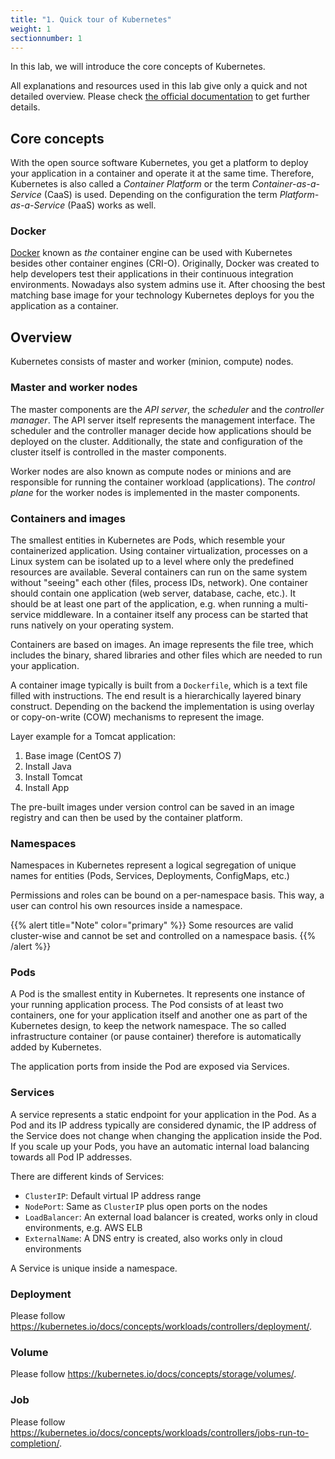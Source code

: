 ```yaml
---
title: "1. Quick tour of Kubernetes"
weight: 1
sectionnumber: 1
---
```


In this lab, we will introduce the core concepts of Kubernetes.

All explanations and resources used in this lab give only a quick and not detailed overview. Please check [the official documentation](https://kubernetes.io/docs/concepts/) to get further details.


## Core concepts

With the open source software Kubernetes, you get a platform to deploy your application in a container and operate it at the same time. Therefore, Kubernetes is also called a _Container Platform_ or the term _Container-as-a-Service_ (CaaS) is used. Depending on the configuration the term _Platform-as-a-Service_ (PaaS) works as well.


### Docker

[Docker](https://www.docker.com/) known as _the_ container engine can be used with Kubernetes besides other container engines (CRI-O). Originally, Docker was created to help developers test their applications in their continuous integration environments. Nowadays also system admins use it. After choosing the best matching base image for your technology Kubernetes deploys for you the application as a container.


## Overview

Kubernetes consists of master and worker (minion, compute) nodes.


### Master and worker nodes

The master components are the _API server_, the _scheduler_ and the _controller manager_.
The API server itself represents the management interface.
The scheduler and the controller manager decide how applications should be deployed on the cluster. Additionally, the state and configuration of the cluster itself is controlled in the master components.

Worker nodes are also known as compute nodes or minions and are responsible for running the container workload (applications).
The _control plane_ for the worker nodes is implemented in the master components.


### Containers and images

The smallest entities in Kubernetes are Pods, which resemble your containerized application.
Using container virtualization, processes on a Linux system can be isolated up to a level where only the predefined resources are available. Several containers can run on the same system without "seeing" each other (files, process IDs, network). One container should contain one application (web server, database, cache, etc.).
It should be at least one part of the application, e.g. when running a multi-service middleware.
In a container itself any process can be started that runs natively on your operating system.

Containers are based on images. An image represents the file tree, which includes the binary, shared libraries and other files which are needed to run your application.

A container image typically is built from a `Dockerfile`, which is a text file filled with instructions. The end result is a hierarchically layered binary construct.
Depending on the backend the implementation is using overlay or copy-on-write (COW) mechanisms to represent the image.

Layer example for a Tomcat application:

1. Base image (CentOS 7)
1. Install Java
1. Install Tomcat
1. Install App

The pre-built images under version control can be saved in an image registry and can then be used by the container platform.


### Namespaces

Namespaces in Kubernetes represent a logical segregation of unique names for entities (Pods, Services, Deployments, ConfigMaps, etc.)

Permissions and roles can be bound on a per-namespace basis. This way, a user can control his own resources inside a namespace.

{{% alert title="Note" color="primary" %}}
Some resources are valid cluster-wise and cannot be set and controlled on a namespace basis.
{{% /alert %}}


### Pods

A Pod is the smallest entity in Kubernetes. It represents one instance of your running application process.
The Pod consists of at least two containers, one for your application itself and another one as part of the Kubernetes design, to keep the network namespace.
The so called infrastructure container (or pause container) therefore is automatically added by Kubernetes.

The application ports from inside the Pod are exposed via Services.


### Services

A service represents a static endpoint for your application in the Pod. As a Pod and its IP address typically are considered dynamic, the IP address of the Service does not change when changing the application inside the Pod. If you scale up your Pods, you have an automatic internal load balancing towards all Pod IP addresses.

There are different kinds of Services:

* `ClusterIP`: Default virtual IP address range
* `NodePort`: Same as `ClusterIP` plus open ports on the nodes
* `LoadBalancer`: An external load balancer is created, works only in cloud environments, e.g. AWS ELB
* `ExternalName`: A DNS entry is created, also works only in cloud environments

A Service is unique inside a namespace.


### Deployment

Please follow <https://kubernetes.io/docs/concepts/workloads/controllers/deployment/>.


### Volume

Please follow <https://kubernetes.io/docs/concepts/storage/volumes/>.


### Job

Please follow <https://kubernetes.io/docs/concepts/workloads/controllers/jobs-run-to-completion/>.
